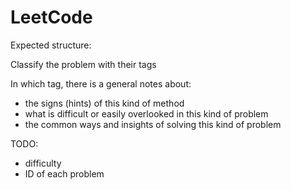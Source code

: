 # LeetCode

Expected structure:

Classify the problem with their tags

In which tag, there is a general notes about:

* the signs (hints) of this kind of method
* what is difficult or easily overlooked in this kind of problem
* the common ways and insights of solving this kind of problem

TODO:

* difficulty
* ID of each problem
